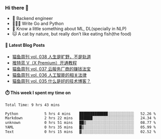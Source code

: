 ### Hi there 👋

- 🔧 Backend engineer
- 👨🏻‍💻 Write Go and Python
- 🔭 Know a little something about ML, DL(specially in NLP)
- 🐱 A cat by nature, but really don’t like eating fish(the food)

#### 📖 Latest Blog Posts
<!-- BLOG-POST-LIST:START -->
- [猫鱼周刊 vol. 038 人生是旷野，不是轨道](https://ameow.xyz/archives/weekly-038)
- [推特蓝 V（X Premium）开通教程](https://ameow.xyz/archives/subscribe-x-premium)
- [猫鱼周刊 vol. 037 云服务厂商的赚钱法宝](https://ameow.xyz/archives/weekly-037)
- [猫鱼周刊 vol. 036 人工智能的相关法律](https://ameow.xyz/archives/weekly-036)
- [猫鱼周刊 vol. 035 什么是好的技术博客？](https://ameow.xyz/archives/weekly-035)
<!-- BLOG-POST-LIST:END -->

#### ⏱️ This week I spent my time on
<!--START_SECTION:waka-->

```txt
Total Time: 9 hrs 43 mins

Python            5 hrs 4 mins    █████████████░░░░░░░░░░░░   52.26 %
Markdown          2 hrs 22 mins   ██████░░░░░░░░░░░░░░░░░░░   24.34 %
unknown           0 hrs 51 mins   ██▒░░░░░░░░░░░░░░░░░░░░░░   08.77 %
YAML              0 hrs 35 mins   █▒░░░░░░░░░░░░░░░░░░░░░░░   05.99 %
Text              0 hrs 15 mins   ▓░░░░░░░░░░░░░░░░░░░░░░░░   02.52 %
```

<!--END_SECTION:waka-->

<!--
**LeslieLeung/LeslieLeung** is a ✨ _special_ ✨ repository because its `README.md` (this file) appears on your GitHub profile.

Here are some ideas to get you started:

- 🔭 I’m currently working on ...
- 🌱 I’m currently learning ...
- 👯 I’m looking to collaborate on ...
- 🤔 I’m looking for help with ...
- 💬 Ask me about ...
- 📫 How to reach me: ...
- 😄 Pronouns: ...
- ⚡ Fun fact: ...
-->
